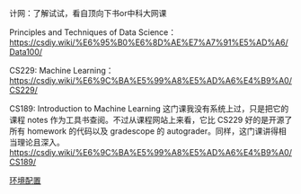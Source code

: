 计网：了解试试，看自顶向下书or中科大网课

Principles and Techniques of Data Science：https://csdiy.wiki/%E6%95%B0%E6%8D%AE%E7%A7%91%E5%AD%A6/Data100/

CS229: Machine Learning：
https://csdiy.wiki/%E6%9C%BA%E5%99%A8%E5%AD%A6%E4%B9%A0/CS229/

CS189: Introduction to Machine Learning
这门课我没有系统上过，只是把它的课程 notes 作为工具书查阅。不过从课程网站上来看，它比 CS229 好的是开源了所有 homework 的代码以及 gradescope 的 autograder。同样，这门课讲得相当理论且深入。
https://csdiy.wiki/%E6%9C%BA%E5%99%A8%E5%AD%A6%E4%B9%A0/CS189/

[环境配置](https://pengsida.notion.site/59569d7b66954578b21bf1dc6ea35776)